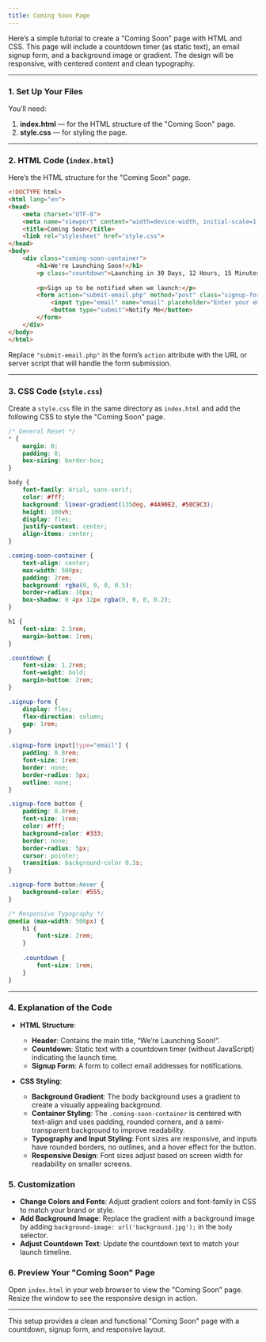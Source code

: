 ```yaml
---
title: Coming Soon Page
---
```


Here’s a simple tutorial to create a "Coming Soon" page with HTML and CSS. This page will include a countdown timer (as static text), an email signup form, and a background image or gradient. The design will be responsive, with centered content and clean typography.

---

### 1. **Set Up Your Files**

You’ll need:
1. **index.html** — for the HTML structure of the "Coming Soon" page.
2. **style.css** — for styling the page.

---

### 2. **HTML Code (`index.html`)**

Here’s the HTML structure for the "Coming Soon" page.

```html
<!DOCTYPE html>
<html lang="en">
<head>
    <meta charset="UTF-8">
    <meta name="viewport" content="width=device-width, initial-scale=1.0">
    <title>Coming Soon</title>
    <link rel="stylesheet" href="style.css">
</head>
<body>
    <div class="coming-soon-container">
        <h1>We're Launching Soon!</h1>
        <p class="countdown">Launching in 30 Days, 12 Hours, 15 Minutes</p>
        
        <p>Sign up to be notified when we launch:</p>
        <form action="submit-email.php" method="post" class="signup-form">
            <input type="email" name="email" placeholder="Enter your email" required>
            <button type="submit">Notify Me</button>
        </form>
    </div>
</body>
</html>
```

Replace `"submit-email.php"` in the form’s `action` attribute with the URL or server script that will handle the form submission.

---

### 3. **CSS Code (`style.css`)**

Create a `style.css` file in the same directory as `index.html` and add the following CSS to style the "Coming Soon" page.

```css
/* General Reset */
* {
    margin: 0;
    padding: 0;
    box-sizing: border-box;
}

body {
    font-family: Arial, sans-serif;
    color: #fff;
    background: linear-gradient(135deg, #4A90E2, #50C9C3);
    height: 100vh;
    display: flex;
    justify-content: center;
    align-items: center;
}

.coming-soon-container {
    text-align: center;
    max-width: 500px;
    padding: 2rem;
    background: rgba(0, 0, 0, 0.5);
    border-radius: 10px;
    box-shadow: 0 4px 12px rgba(0, 0, 0, 0.2);
}

h1 {
    font-size: 2.5rem;
    margin-bottom: 1rem;
}

.countdown {
    font-size: 1.2rem;
    font-weight: bold;
    margin-bottom: 2rem;
}

.signup-form {
    display: flex;
    flex-direction: column;
    gap: 1rem;
}

.signup-form input[type="email"] {
    padding: 0.8rem;
    font-size: 1rem;
    border: none;
    border-radius: 5px;
    outline: none;
}

.signup-form button {
    padding: 0.8rem;
    font-size: 1rem;
    color: #fff;
    background-color: #333;
    border: none;
    border-radius: 5px;
    cursor: pointer;
    transition: background-color 0.3s;
}

.signup-form button:hover {
    background-color: #555;
}

/* Responsive Typography */
@media (max-width: 500px) {
    h1 {
        font-size: 2rem;
    }
    
    .countdown {
        font-size: 1rem;
    }
}
```

---

### 4. **Explanation of the Code**

- **HTML Structure**:
  - **Header**: Contains the main title, “We’re Launching Soon!”.
  - **Countdown**: Static text with a countdown timer (without JavaScript) indicating the launch time.
  - **Signup Form**: A form to collect email addresses for notifications.

- **CSS Styling**:
  - **Background Gradient**: The body background uses a gradient to create a visually appealing background.
  - **Container Styling**: The `.coming-soon-container` is centered with text-align and uses padding, rounded corners, and a semi-transparent background to improve readability.
  - **Typography and Input Styling**: Font sizes are responsive, and inputs have rounded borders, no outlines, and a hover effect for the button.
  - **Responsive Design**: Font sizes adjust based on screen width for readability on smaller screens.

### 5. **Customization**

- **Change Colors and Fonts**: Adjust gradient colors and font-family in CSS to match your brand or style.
- **Add Background Image**: Replace the gradient with a background image by adding `background-image: url('background.jpg');` in the `body` selector.
- **Adjust Countdown Text**: Update the countdown text to match your launch timeline.

### 6. **Preview Your "Coming Soon" Page**

Open `index.html` in your web browser to view the "Coming Soon" page. Resize the window to see the responsive design in action.

---

This setup provides a clean and functional "Coming Soon" page with a countdown, signup form, and responsive layout.